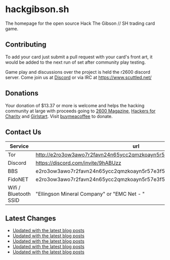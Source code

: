 # hackgibson.sh
The homepage for the open source Hack The Gibson // SH trading card game.


## Contributing

To add your card just submit a pull request with your card's front art, it would be added to the next run of set after community play testing.

Game play and discussions over the project is held the r2600 discord server. Come join us at [Discord](https://discord.com/invite/9hABUzz) or via IRC at https://www.scuttled.net/


## Donations

Your donation of $13.37 or more is welcome and helps the hacking community at large with proceeds going to [2600 Magazine](https://2600.com/), [Hackers for Charity](https://hackersforcharity.org) and [Girlstart](https://girlstart.org).  Visit [buymeacoffee](https://www.buymeacoffee.com/hackgibson.sh) to donate.


## Contact Us

Service | url
-|-
Tor | http://e2ro3ow3awo7r2favn24n65ycc2qmzkoayn5r57e3f56nvjwdcgg32ad.onion
Discord | https://discord.com/invite/9hABUzz
BBS | e2ro3ow3awo7r2favn24n65ycc2qmzkoayn5r57e3f56nvjwdcgg32ad.onion:23
FidoNET | e2ro3ow3awo7r2favn24n65ycc2qmzkoayn5r57e3f56nvjwdcgg32ad.onion:24554
Wifi / Bluetooth SSID | "Ellingson Mineral Company" or "EMC Net - <fidonet address>"

## Latest Changes
<!-- BLOG-POST-LIST:START -->
- [Updated with the latest blog posts](https://github.com/DFW2600/hackgibson.sh/commit/bf12a4238d46593ee05fc9b06ca381448422fa38)
- [Updated with the latest blog posts](https://github.com/DFW2600/hackgibson.sh/commit/c8f356f1d0a62c4e611582ff8c42571ea1de1fea)
- [Updated with the latest blog posts](https://github.com/DFW2600/hackgibson.sh/commit/3c650a0ceb10b7aa92265ae7ac7699623cd58c9d)
- [Updated with the latest blog posts](https://github.com/DFW2600/hackgibson.sh/commit/1f0d688cc9b4f945e87f55d1dc8f8e6e0cfa8af3)
- [Updated with the latest blog posts](https://github.com/DFW2600/hackgibson.sh/commit/09f4ffb446a8ae3a0dea3a7a0f09dd0f49b2d9c8)
<!-- BLOG-POST-LIST:END -->
